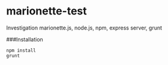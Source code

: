 marionette-test
===============

Investigation marionette.js, node.js, npm, express server, grunt

###Installation

```
npm install
grunt
```
